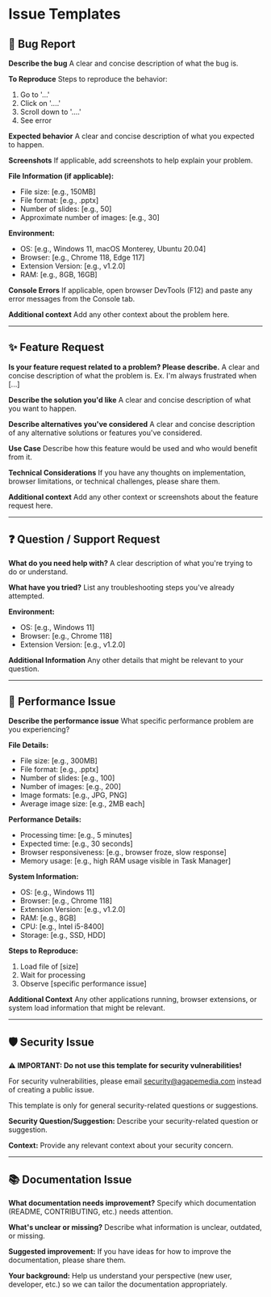 # Issue Templates

## 🐛 Bug Report

**Describe the bug**
A clear and concise description of what the bug is.

**To Reproduce**
Steps to reproduce the behavior:
1. Go to '...'
2. Click on '....'
3. Scroll down to '....'
4. See error

**Expected behavior**
A clear and concise description of what you expected to happen.

**Screenshots**
If applicable, add screenshots to help explain your problem.

**File Information (if applicable):**
- File size: [e.g., 150MB]
- File format: [e.g., .pptx]
- Number of slides: [e.g., 50]
- Approximate number of images: [e.g., 30]

**Environment:**
- OS: [e.g., Windows 11, macOS Monterey, Ubuntu 20.04]
- Browser: [e.g., Chrome 118, Edge 117]
- Extension Version: [e.g., v1.2.0]
- RAM: [e.g., 8GB, 16GB]

**Console Errors**
If applicable, open browser DevTools (F12) and paste any error messages from the Console tab.

**Additional context**
Add any other context about the problem here.

---

## ✨ Feature Request

**Is your feature request related to a problem? Please describe.**
A clear and concise description of what the problem is. Ex. I'm always frustrated when [...]

**Describe the solution you'd like**
A clear and concise description of what you want to happen.

**Describe alternatives you've considered**
A clear and concise description of any alternative solutions or features you've considered.

**Use Case**
Describe how this feature would be used and who would benefit from it.

**Technical Considerations**
If you have any thoughts on implementation, browser limitations, or technical challenges, please share them.

**Additional context**
Add any other context or screenshots about the feature request here.

---

## ❓ Question / Support Request

**What do you need help with?**
A clear description of what you're trying to do or understand.

**What have you tried?**
List any troubleshooting steps you've already attempted.

**Environment:**
- OS: [e.g., Windows 11]
- Browser: [e.g., Chrome 118]
- Extension Version: [e.g., v1.2.0]

**Additional Information**
Any other details that might be relevant to your question.

---

## 🔧 Performance Issue

**Describe the performance issue**
What specific performance problem are you experiencing?

**File Details:**
- File size: [e.g., 300MB]
- File format: [e.g., .pptx]
- Number of slides: [e.g., 100]
- Number of images: [e.g., 200]
- Image formats: [e.g., JPG, PNG]
- Average image size: [e.g., 2MB each]

**Performance Details:**
- Processing time: [e.g., 5 minutes]
- Expected time: [e.g., 30 seconds]
- Browser responsiveness: [e.g., browser froze, slow response]
- Memory usage: [e.g., high RAM usage visible in Task Manager]

**System Information:**
- OS: [e.g., Windows 11]
- Browser: [e.g., Chrome 118]
- Extension Version: [e.g., v1.2.0]
- RAM: [e.g., 8GB]
- CPU: [e.g., Intel i5-8400]
- Storage: [e.g., SSD, HDD]

**Steps to Reproduce:**
1. Load file of [size]
2. Wait for processing
3. Observe [specific performance issue]

**Additional Context**
Any other applications running, browser extensions, or system load information that might be relevant.

---

## 🛡️ Security Issue

**⚠️ IMPORTANT: Do not use this template for security vulnerabilities!**

For security vulnerabilities, please email security@agapemedia.com instead of creating a public issue.

This template is only for general security-related questions or suggestions.

**Security Question/Suggestion:**
Describe your security-related question or suggestion.

**Context:**
Provide any relevant context about your security concern.

---

## 📚 Documentation Issue

**What documentation needs improvement?**
Specify which documentation (README, CONTRIBUTING, etc.) needs attention.

**What's unclear or missing?**
Describe what information is unclear, outdated, or missing.

**Suggested improvement:**
If you have ideas for how to improve the documentation, please share them.

**Your background:**
Help us understand your perspective (new user, developer, etc.) so we can tailor the documentation appropriately.
